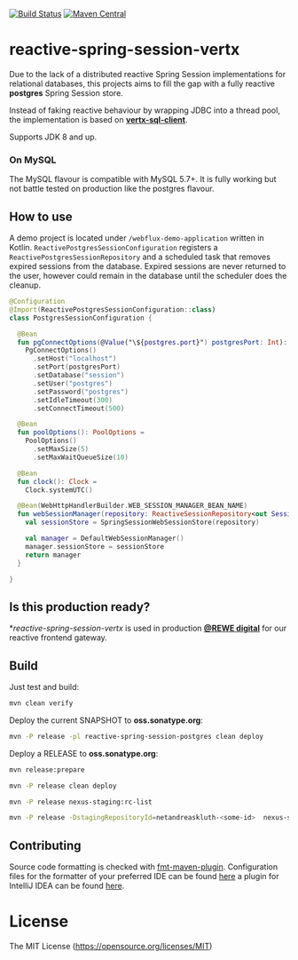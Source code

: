 [![Build Status](https://travis-ci.org/AndreasKl/reactive-spring-session-vertx.svg?branch=master)](https://travis-ci.org/AndreasKl/reactive-spring-session-vertx) 
[![Maven Central](https://img.shields.io/maven-central/v/net.andreaskluth/reactive-spring-session-postgres.svg?label=Maven%20Central)](https://search.maven.org/search?q=g:%22net.andreaskluth%22%20AND%20a:%22reactive-spring-session-postgres%22)
# reactive-spring-session-vertx

Due to the lack of a distributed reactive Spring Session implementations for relational databases,
this projects aims to fill the gap with a fully reactive **postgres** Spring Session store.

Instead of faking reactive behaviour by wrapping JDBC into a thread pool,
the implementation is based on **[vertx-sql-client](https://github.com/eclipse-vertx/vertx-sql-client)**.

Supports JDK 8 and up.

### On MySQL
The MySQL flavour is compatible with MySQL 5.7+. It is fully working but not battle tested on production like the postgres flavour.

## How to use
A demo project is located under `/webflux-demo-application` written in Kotlin.
`ReactivePostgresSessionConfiguration` registers a `ReactivePostgresSessionRepository` 
and a scheduled task that removes expired sessions from the database. Expired sessions
are never returned to the user, however could remain in the database until the scheduler
does the cleanup.

```kotlin
@Configuration
@Import(ReactivePostgresSessionConfiguration::class)
class PostgresSessionConfiguration {

  @Bean
  fun pgConnectOptions(@Value("\${postgres.port}") postgresPort: Int): PgConnectOptions =
    PgConnectOptions()
      .setHost("localhost")
      .setPort(postgresPort)
      .setDatabase("session")
      .setUser("postgres")
      .setPassword("postgres")
      .setIdleTimeout(300)
      .setConnectTimeout(500)

  @Bean
  fun poolOptions(): PoolOptions =
    PoolOptions()
      .setMaxSize(5)
      .setMaxWaitQueueSize(10)

  @Bean
  fun clock(): Clock =
    Clock.systemUTC()

  @Bean(WebHttpHandlerBuilder.WEB_SESSION_MANAGER_BEAN_NAME)
  fun webSessionManager(repository: ReactiveSessionRepository<out Session>): WebSessionManager {
    val sessionStore = SpringSessionWebSessionStore(repository)

    val manager = DefaultWebSessionManager()
    manager.sessionStore = sessionStore
    return manager
  }

}
```

## Is this production ready?
**reactive-spring-session-vertx* is used in production **[@REWE digital](https://www.rewe-digital.com/)** for our reactive frontend gateway.

## Build

Just test and build:
```bash
mvn clean verify
```

Deploy the current SNAPSHOT to **oss.sonatype.org**:
```bash
mvn -P release -pl reactive-spring-session-postgres clean deploy
```

Deploy a RELEASE to **oss.sonatype.org**:
```bash
mvn release:prepare

mvn -P release clean deploy

mvn -P release nexus-staging:rc-list

mvn -P release -DstagingRepositoryId=netandreaskluth-<some-id>  nexus-staging:release
```

## Contributing
Source code formatting is checked with [fmt-maven-plugin](https://github.com/coveooss/fmt-maven-plugin). Configuration files for the formatter of your preferred IDE can be found [here](https://github.com/google/styleguide) a plugin for IntelliJ IDEA can be found [here](https://plugins.jetbrains.com/plugin/8527-google-java-format).

# License 
The MIT License (https://opensource.org/licenses/MIT)
